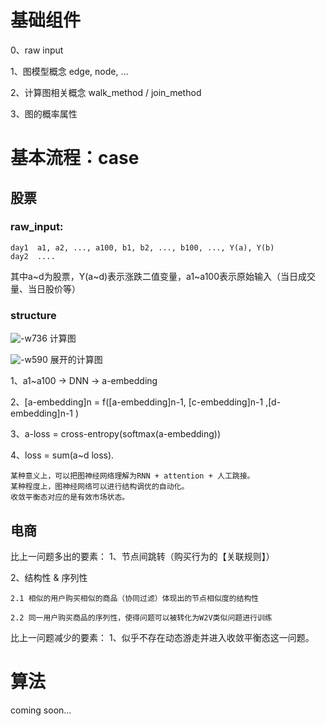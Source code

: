 # 基础组件

0、raw input

1、图模型概念
edge, node, ...

2、计算图相关概念
walk_method / join_method

3、图的概率属性

# 基本流程：case
## 股票

### raw_input:
```
day1  a1, a2, ..., a100, b1, b2, ..., b100, ..., Y(a), Y(b)
day2  ....
```

其中a~d为股票，Y(a~d)表示涨跌二值变量，a1~a100表示原始输入（当日成交量、当日股价等）

### structure
![-w736](media/15787601112370/15788130557096.jpg)
计算图

![-w590](media/15787601112370/15788136833785.jpg)
展开的计算图

1、a1~a100 -> DNN -> a-embedding

2、[a-embedding]n = f([a-embedding]n-1, [c-embedding]n-1 ,[d-embedding]n-1 )

3、a-loss = cross-entropy(softmax(a-embedding))

4、loss = sum(a~d loss).


```
某种意义上，可以把图神经网络理解为RNN + attention + 人工跳接。
某种程度上，图神经网络可以进行结构调优的自动化。
收敛平衡态对应的是有效市场状态。
```

## 电商
比上一问题多出的要素：
1、节点间跳转（购买行为的【关联规则】）

2、结构性 & 序列性

    2.1 相似的用户购买相似的商品（协同过滤）体现出的节点相似度的结构性

    2.2 同一用户购买商品的序列性，使得问题可以被转化为W2V类似问题进行训练


比上一问题减少的要素：
1、似乎不存在动态游走并进入收敛平衡态这一问题。



# 算法
coming soon...